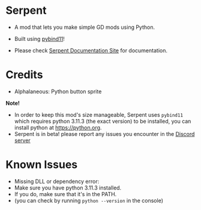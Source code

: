 # Serpent

- A mod that lets you make simple GD mods using Python.
- Built using [pybind11](https://github.com/pybind/pybind11)!

- Please check [Serpent Documentation Site](https://yellowcat98.github.io/serpent-docs) for documentation.

# Credits
- Alphalaneous: Python button sprite

**Note!**
- In order to keep this mod's size manageable, Serpent uses `pybind11` which requires python 3.11.3 (the exact version) to be installed, you can install python at https://python.org.
- Serpent is in beta! please report any issues you encounter in the [Discord server](https://discord.gg/qnPgmUVZsV)

# Known Issues
- Missing DLL or dependency error:
- Make sure you have python 3.11.3 installed.
- If you do, make sure that it's in the PATH.
- (you can check by running `python --version` in the console)
